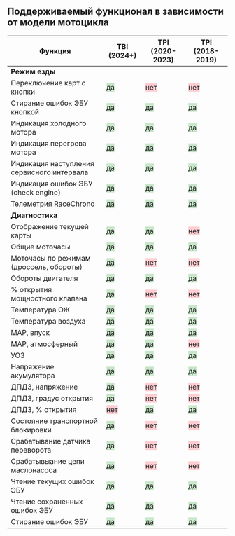 ## Поддерживаемый функционал в зависимости от модели мотоцикла

| Функция | TBI (2024+) | TPI (2020-2023) | TPI (2018-2019) |
|---------|-------------|----------------|----------------|
| **Режим езды** |  |  |  |
| Переключение карт с кнопки | <span style="background-color: #C8E6C9;">да</span> | <span style="background-color: #FFCDD2;">нет</span> | <span style="background-color: #FFCDD2;">нет</span> |
| Стирание ошибок ЭБУ кнопкой | <span style="background-color: #C8E6C9;">да</span> | <span style="background-color: #C8E6C9;">да</span> | <span style="background-color: #C8E6C9;">да</span> |
| Индикация холодного мотора | <span style="background-color: #C8E6C9;">да</span> | <span style="background-color: #C8E6C9;">да</span> | <span style="background-color: #C8E6C9;">да</span> |
| Индикация перегрева мотора | <span style="background-color: #C8E6C9;">да</span> | <span style="background-color: #C8E6C9;">да</span> | <span style="background-color: #C8E6C9;">да</span> |
| Индикация наступления сервисного интервала | <span style="background-color: #C8E6C9;">да</span> | <span style="background-color: #C8E6C9;">да</span> | <span style="background-color: #C8E6C9;">да</span> |
| Индикация ошибок ЭБУ (check engine) | <span style="background-color: #C8E6C9;">да</span> | <span style="background-color: #C8E6C9;">да</span> | <span style="background-color: #C8E6C9;">да</span> |
| Телеметрия RaceChrono | <span style="background-color: #C8E6C9;">да</span> | <span style="background-color: #C8E6C9;">да</span> | <span style="background-color: #C8E6C9;">да</span> |
| **Диагностика** |  |  |  |
| Отображение текущей карты | <span style="background-color: #C8E6C9;">да</span> | <span style="background-color: #C8E6C9;">да</span> | <span style="background-color: #FFCDD2;">нет</span> |
| Общие моточасы | <span style="background-color: #C8E6C9;">да</span> | <span style="background-color: #C8E6C9;">да</span> | <span style="background-color: #C8E6C9;">да</span> |
| Моточасы по режимам (дроссель, обороты) | <span style="background-color: #C8E6C9;">да</span> | <span style="background-color: #FFCDD2;">нет</span> | <span style="background-color: #FFCDD2;">нет</span> |
| Обороты двигателя | <span style="background-color: #C8E6C9;">да</span> | <span style="background-color: #C8E6C9;">да</span> | <span style="background-color: #C8E6C9;">да</span> |
| % открытия мощностного клапана | <span style="background-color: #C8E6C9;">да</span> | <span style="background-color: #FFCDD2;">нет</span> | <span style="background-color: #FFCDD2;">нет</span> |
| Температура ОЖ | <span style="background-color: #C8E6C9;">да</span> | <span style="background-color: #C8E6C9;">да</span> | <span style="background-color: #C8E6C9;">да</span> |
| Температура воздуха | <span style="background-color: #C8E6C9;">да</span> | <span style="background-color: #C8E6C9;">да</span> | <span style="background-color: #C8E6C9;">да</span> |
| MAP, впуск | <span style="background-color: #C8E6C9;">да</span> | <span style="background-color: #C8E6C9;">да</span> | <span style="background-color: #C8E6C9;">да</span> |
| MAP, атмосферный | <span style="background-color: #C8E6C9;">да</span> | <span style="background-color: #C8E6C9;">да</span> | <span style="background-color: #FFCDD2;">нет</span> |
| УОЗ | <span style="background-color: #C8E6C9;">да</span> | <span style="background-color: #C8E6C9;">да</span> | <span style="background-color: #C8E6C9;">да</span> |
| Напряжение акумулятора | <span style="background-color: #C8E6C9;">да</span> | <span style="background-color: #C8E6C9;">да</span> | <span style="background-color: #C8E6C9;">да</span> |
| ДПДЗ, напряжение | <span style="background-color: #C8E6C9;">да</span> | <span style="background-color: #FFCDD2;">нет</span> | <span style="background-color: #FFCDD2;">нет</span> |
| ДПДЗ, градус открытия | <span style="background-color: #C8E6C9;">да</span> | <span style="background-color: #FFCDD2;">нет</span> | <span style="background-color: #FFCDD2;">нет</span> |
| ДПДЗ, % открытия | <span style="background-color: #FFCDD2;">нет</span> | <span style="background-color: #C8E6C9;">да</span> | <span style="background-color: #C8E6C9;">да</span> |
| Состояние транспортной блокировки | <span style="background-color: #C8E6C9;">да</span> | <span style="background-color: #FFCDD2;">нет</span> | <span style="background-color: #FFCDD2;">нет</span> |
| Срабатывание датчика переворота | <span style="background-color: #C8E6C9;">да</span> | <span style="background-color: #FFCDD2;">нет</span> | <span style="background-color: #FFCDD2;">нет</span> |
| Срабатывыание цепи маслонасоса | <span style="background-color: #C8E6C9;">да</span> | <span style="background-color: #FFCDD2;">нет</span> | <span style="background-color: #FFCDD2;">нет</span> |
| Чтение текущих ошибок ЭБУ | <span style="background-color: #C8E6C9;">да</span> | <span style="background-color: #C8E6C9;">да</span> | <span style="background-color: #C8E6C9;">да</span> |
| Чтение сохраненных ошибок ЭБУ | <span style="background-color: #C8E6C9;">да</span> | <span style="background-color: #C8E6C9;">да</span> | <span style="background-color: #C8E6C9;">да</span> |
| Стирание ошибок ЭБУ | <span style="background-color: #C8E6C9;">да</span> | <span style="background-color: #C8E6C9;">да</span> | <span style="background-color: #C8E6C9;">да</span> |